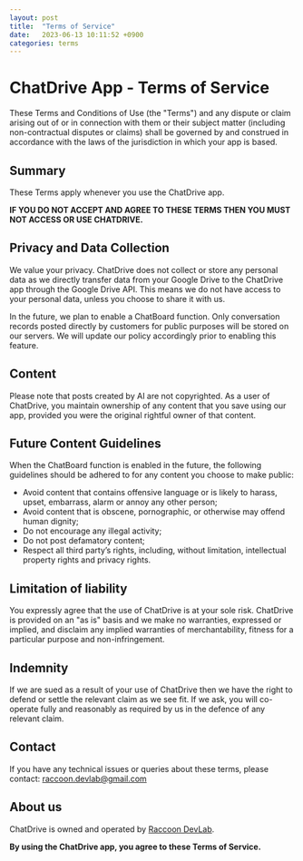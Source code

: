 ```yaml
---
layout: post
title:  "Terms of Service"
date:   2023-06-13 10:11:52 +0900
categories: terms
---
```


# ChatDrive App - Terms of Service

These Terms and Conditions of Use (the "Terms") and any dispute or claim arising out of or in connection with them or their subject matter (including non-contractual disputes or claims) shall be governed by and construed in accordance with the laws of the jurisdiction in which your app is based.

## Summary

These Terms apply whenever you use the ChatDrive app.

**IF YOU DO NOT ACCEPT AND AGREE TO THESE TERMS THEN YOU MUST NOT ACCESS OR USE CHATDRIVE.**

## Privacy and Data Collection

We value your privacy. ChatDrive does not collect or store any personal data as we directly transfer data from your Google Drive to the ChatDrive app through the Google Drive API. This means we do not have access to your personal data, unless you choose to share it with us.

In the future, we plan to enable a ChatBoard function. Only conversation records posted directly by customers for public purposes will be stored on our servers. We will update our policy accordingly prior to enabling this feature.

## Content

Please note that posts created by AI are not copyrighted. As a user of ChatDrive, you maintain ownership of any content that you save using our app, provided you were the original rightful owner of that content.

## Future Content Guidelines

When the ChatBoard function is enabled in the future, the following guidelines should be adhered to for any content you choose to make public:

- Avoid content that contains offensive language or is likely to harass, upset, embarrass, alarm or annoy any other person;
- Avoid content that is obscene, pornographic, or otherwise may offend human dignity;
- Do not encourage any illegal activity;
- Do not post defamatory content;
- Respect all third party’s rights, including, without limitation, intellectual property rights and privacy rights.

## Limitation of liability

You expressly agree that the use of ChatDrive is at your sole risk. ChatDrive is provided on an "as is" basis and we make no warranties, expressed or implied, and disclaim any implied warranties of merchantability, fitness for a particular purpose and non-infringement.

## Indemnity

If we are sued as a result of your use of ChatDrive then we have the right to defend or settle the relevant claim as we see fit. If we ask, you will co-operate fully and reasonably as required by us in the defence of any relevant claim.

## Contact

If you have any technical issues or queries about these terms, please contact: [raccoon.devlab@gmail.com](mailto:raccoon.devlab@gmail.com)

## About us

ChatDrive is owned and operated by [Raccoon DevLab](https://raccdevman.github.io/).

**By using the ChatDrive app, you agree to these Terms of Service.**
